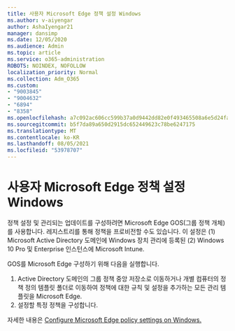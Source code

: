 ```yaml
---
title: 사용자 Microsoft Edge 정책 설정 Windows
ms.author: v-aiyengar
author: AshaIyengar21
manager: dansimp
ms.date: 12/05/2020
ms.audience: Admin
ms.topic: article
ms.service: o365-administration
ROBOTS: NOINDEX, NOFOLLOW
localization_priority: Normal
ms.collection: Adm_O365
ms.custom:
- "9003845"
- "9004632"
- "6894"
- "8358"
ms.openlocfilehash: a7c092ac606cc599b37a0d9442dd82e0f493465508a6e5d24fa0589d0f3bb19a
ms.sourcegitcommit: b5f7da89a650d2915dc652449623c78be6247175
ms.translationtype: MT
ms.contentlocale: ko-KR
ms.lasthandoff: 08/05/2021
ms.locfileid: "53978707"
---
```

# <a name="configure-microsoft-edge-policy-settings-on-windows"></a>사용자 Microsoft Edge 정책 설정 Windows

정책 설정 및 관리되는 업데이트를 구성하려면 Microsoft Edge GOS(그룹 정책 개체)를 사용합니다. 레지스트리를 통해 정책을 프로비전할 수도 있습니다. 이 설정은 (1) Microsoft Active Directory 도메인에 Windows 장치 관리에 등록된 (2) Windows 10 Pro 및 Enterprise 인스턴스에 Microsoft Intune.

GOS를 Microsoft Edge 구성하기 위해 다음을 실행합니다.

1. Active Directory 도메인의 그룹 정책 중앙 저장소로 이동하거나 개별 컴퓨터의 정책 정의 템플릿 폴더로 이동하여 정책에 대한 규칙 및 설정을 추가하는 모든 관리 템플릿을 Microsoft Edge.
2. 설정할 특정 정책을 구성합니다.

자세한 내용은 [Configure Microsoft Edge policy settings on Windows.](https://go.microsoft.com/fwlink/?linkid=2135024)
